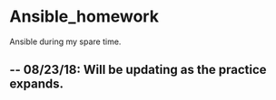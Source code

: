 # Ansible_homework

Ansible during my spare time. 

-- 08/23/18: Will be updating as the practice expands.
-----------------------------
